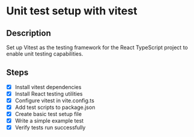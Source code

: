# Unit test setup with vitest

## Description

Set up Vitest as the testing framework for the React TypeScript project to enable unit testing capabilities.

## Steps

- [x] Install vitest dependencies
- [x] Install React testing utilities
- [x] Configure vitest in vite.config.ts
- [x] Add test scripts to package.json
- [x] Create basic test setup file
- [x] Write a simple example test
- [x] Verify tests run successfully
